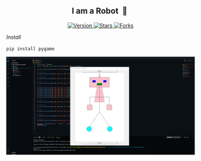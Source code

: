 <h2 align="center">I am a Robot &nbsp;🤖&nbsp;</h2>

<p align="center">
  
  <a href="https://github.com/BrianMarquez3/I-am-a-Robot/tags">
    <img src="https://img.shields.io/github/tag/BrianMarquez3/I-am-a-Robot.svg?label=version&style=flat" alt="Version">
  </a>
  <a href="https://github.com/BrianMarquez3/I-am-a-Robot/stargazers">
    <img src="https://img.shields.io/github/stars/BrianMarquez3/I-am-a-Robot.svg?style=flat" alt="Stars">
  </a>
  <a href="https://github.com/BrianMarquez3/I-am-a-Robot/network">
    <img src="https://img.shields.io/github/forks/BrianMarquez3/I-am-a-Robot.svg?style=flat" alt="Forks">
  </a> 
</p>
  
_Install_
```
pip install pygame
```
![python](./images/robot.png)
